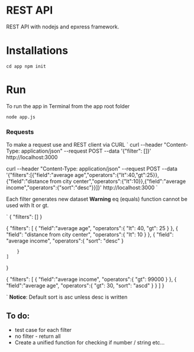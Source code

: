# REST API 

REST API with nodejs and epxress framework. 

# Installations
`cd app
npm init`

# Run
To run the app in Terminal from the app root folder 

`node app.js`

### Requests
To make a request use and REST client via CURL
` 
curl --header "Content-Type: application/json"   --request POST   --data '{"filter": []}'   http://localhost:3000

curl --header "Content-Type: application/json"   --request POST   --data '{"filters":[{"field":"average age","operators":{"lt":40,"gt":25}},{"field":"distance from city center","operators":{"lt":10}},{"field":"average income","operators":{"sort":"desc"}}]}' http://localhost:3000
`

Each filter generates new dataset
**Warning** eq (equals) function cannot be used with lt or gt. 

`
{
    "filters": []
}

{
    "filters": [
        {
            "field":"average age",
            "operators":{
                "lt": 40,
                "gt": 25
            }
        },
        {
            "field": "distance from city center",
            "operators":{
                "lt": 10
            }
        },
        {
            "field": "average income",
            "operators":{
                "sort": "desc"
            }
        
        }
    ]
}

{
    "filters": [
        {
            "field":"average income",
            "operators":{
                "gt": 99000
            }
        },
        {
            "field":"average age",
            "operators":{
            	"gt": 30,
                "sort": "ascd"
            }
        }
    ]
}

`
**Notice**: Default sort is asc unless desc is written

## To do:

 * test case for each filter
 * no filter - return all 
 * Create a unified function for checking if number / string etc...

